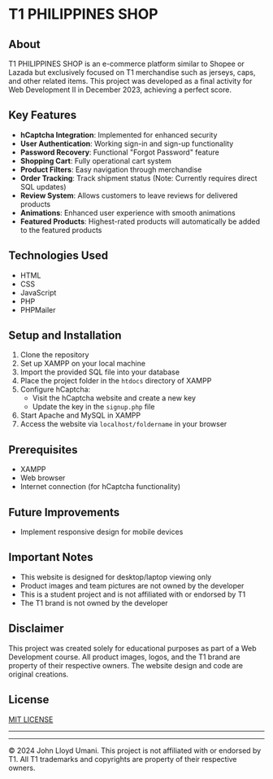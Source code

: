 # T1 PHILIPPINES SHOP

## About
T1 PHILIPPINES SHOP is an e-commerce platform similar to Shopee or Lazada but exclusively focused on T1 merchandise such as jerseys, caps, and other related items. This project was developed as a final activity for Web Development II in December 2023, achieving a perfect score.

## Key Features
- **hCaptcha Integration**: Implemented for enhanced security
- **User Authentication**: Working sign-in and sign-up functionality
- **Password Recovery**: Functional "Forgot Password" feature
- **Shopping Cart**: Fully operational cart system
- **Product Filters**: Easy navigation through merchandise
- **Order Tracking**: Track shipment status (Note: Currently requires direct SQL updates)
- **Review System**: Allows customers to leave reviews for delivered products
- **Animations**: Enhanced user experience with smooth animations
- **Featured Products**: Highest-rated products will automatically be added to the featured products

## Technologies Used
- HTML
- CSS
- JavaScript
- PHP
- PHPMailer

## Setup and Installation
1. Clone the repository
2. Set up XAMPP on your local machine
3. Import the provided SQL file into your database
4. Place the project folder in the `htdocs` directory of XAMPP
5. Configure hCaptcha:
   - Visit the hCaptcha website and create a new key
   - Update the key in the `signup.php` file
6. Start Apache and MySQL in XAMPP
7. Access the website via `localhost/foldername` in your browser

## Prerequisites
- XAMPP
- Web browser
- Internet connection (for hCaptcha functionality)

## Future Improvements
- Implement responsive design for mobile devices

## Important Notes
- This website is designed for desktop/laptop viewing only
- Product images and team pictures are not owned by the developer
- This is a student project and is not affiliated with or endorsed by T1
- The T1 brand is not owned by the developer

## Disclaimer
This project was created solely for educational purposes as part of a Web Development course. All product images, logos, and the T1 brand are property of their respective owners. The website design and code are original creations.

## License
[MIT LICENSE](LICENSE)

---

---

© 2024 John Lloyd Umani. This project is not affiliated with or endorsed by T1. All T1 trademarks and copyrights are property of their respective owners.
